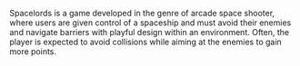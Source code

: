 Spacelords is a game developed in the genre of arcade space shooter, where users are given
control of a spaceship and must avoid their enemies and navigate barriers with playful design
within an environment. Often, the player is expected to avoid collisions while aiming at the
enemies to gain more points.
